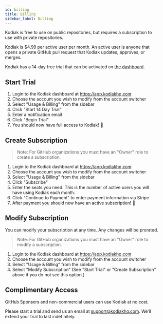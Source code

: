 ```yaml
---
id: billing
title: Billing
sidebar_label: Billing
---
```


Kodiak is free to use on public repositories, but requires a subscription to use with private repositories.

Kodiak is $4.99 per active user per month. An active user is anyone that opens a private GitHub pull request that Kodiak updates, approves, or merges.

Kodiak has a 14-day free trial that can be activated on [the dashboard](https://app.kodiakhq.com).

## Start Trial
1. Login to the Kodiak dashboard at https://app.kodiakhq.com
2. Choose the account you wish to modify from the account switcher
3. Select "Usage & Billing" from the sidebar
4. Click "Start 14 Day Trial"
5. Enter a notification email
6. Click "Begin Trial"
7. You should now have full access to Kodiak! 🎉

## Create Subscription
> Note: For GitHub organizations you must have an "Owner" role to create a subscription.

1. Login to the Kodiak dashboard at https://app.kodiakhq.com
2. Choose the account you wish to modify from the account switcher
3. Select "Usage & Billing" from the sidebar
4. Click "Subscribe"
5. Enter the seats you need. This is the number of active users you will have using Kodiak each month.
6. Click "Continue to Payment" to enter payment information via Stripe
7. After payment you should now have an active subscription! 🎉

## Modify Subscription
You can modify your subscription at any time. Any changes will be prorated.

> Note: For GitHub organizations you must have an "Owner" role to modify a subscription.

1. Login to the Kodiak dashboard at https://app.kodiakhq.com
2. Choose the account you wish to modify from the account switcher
3. Select "Usage & Billing" from the sidebar
4. Select "Modify Subscription" (See "Start Trial" or "Create Subscription" above if you do not see this option.)

## Complimentary Access
GitHub Sponsors and non-commercial users can use Kodiak at no cost.

Please start a trial and send us an email at support@kodiakhq.com. We'll extend your trial to last indefinitely.
